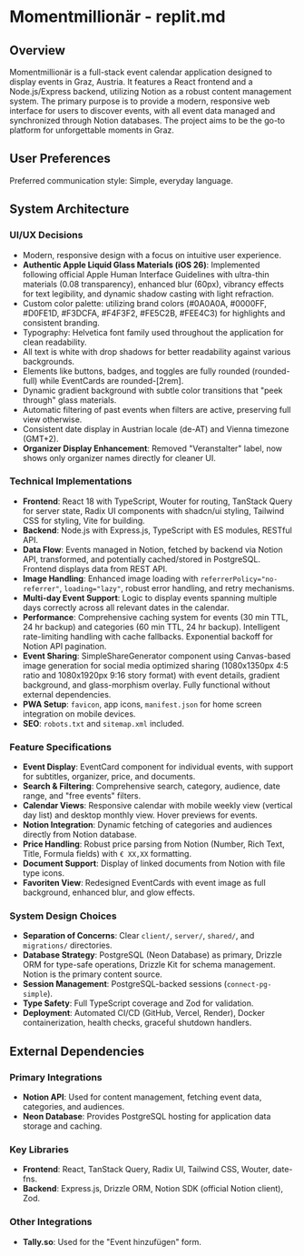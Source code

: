 # Momentmillionär - replit.md

## Overview

Momentmillionär is a full-stack event calendar application designed to display events in Graz, Austria. It features a React frontend and a Node.js/Express backend, utilizing Notion as a robust content management system. The primary purpose is to provide a modern, responsive web interface for users to discover events, with all event data managed and synchronized through Notion databases. The project aims to be the go-to platform for unforgettable moments in Graz.

## User Preferences

Preferred communication style: Simple, everyday language.

## System Architecture

### UI/UX Decisions
- Modern, responsive design with a focus on intuitive user experience.
- **Authentic Apple Liquid Glass Materials (iOS 26)**: Implemented following official Apple Human Interface Guidelines with ultra-thin materials (0.08 transparency), enhanced blur (60px), vibrancy effects for text legibility, and dynamic shadow casting with light refraction.
- Custom color palette: utilizing brand colors (#0A0A0A, #0000FF, #D0FE1D, #F3DCFA, #F4F3F2, #FE5C2B, #FEE4C3) for highlights and consistent branding.
- Typography: Helvetica font family used throughout the application for clean readability.
- All text is white with drop shadows for better readability against various backgrounds.
- Elements like buttons, badges, and toggles are fully rounded (rounded-full) while EventCards are rounded-[2rem].
- Dynamic gradient background with subtle color transitions that "peek through" glass materials.
- Automatic filtering of past events when filters are active, preserving full view otherwise.
- Consistent date display in Austrian locale (de-AT) and Vienna timezone (GMT+2).
- **Organizer Display Enhancement**: Removed "Veranstalter" label, now shows only organizer names directly for cleaner UI.

### Technical Implementations
- **Frontend**: React 18 with TypeScript, Wouter for routing, TanStack Query for server state, Radix UI components with shadcn/ui styling, Tailwind CSS for styling, Vite for building.
- **Backend**: Node.js with Express.js, TypeScript with ES modules, RESTful API.
- **Data Flow**: Events managed in Notion, fetched by backend via Notion API, transformed, and potentially cached/stored in PostgreSQL. Frontend displays data from REST API.
- **Image Handling**: Enhanced image loading with `referrerPolicy="no-referrer"`, `loading="lazy"`, robust error handling, and retry mechanisms.
- **Multi-day Event Support**: Logic to display events spanning multiple days correctly across all relevant dates in the calendar.
- **Performance**: Comprehensive caching system for events (30 min TTL, 24 hr backup) and categories (60 min TTL, 24 hr backup). Intelligent rate-limiting handling with cache fallbacks. Exponential backoff for Notion API pagination.
- **Event Sharing**: SimpleShareGenerator component using Canvas-based image generation for social media optimized sharing (1080x1350px 4:5 ratio and 1080x1920px 9:16 story format) with event details, gradient background, and glass-morphism overlay. Fully functional without external dependencies.
- **PWA Setup**: `favicon`, app icons, `manifest.json` for home screen integration on mobile devices.
- **SEO**: `robots.txt` and `sitemap.xml` included.

### Feature Specifications
- **Event Display**: EventCard component for individual events, with support for subtitles, organizer, price, and documents.
- **Search & Filtering**: Comprehensive search, category, audience, date range, and "free events" filters.
- **Calendar Views**: Responsive calendar with mobile weekly view (vertical day list) and desktop monthly view. Hover previews for events.
- **Notion Integration**: Dynamic fetching of categories and audiences directly from Notion database.
- **Price Handling**: Robust price parsing from Notion (Number, Rich Text, Title, Formula fields) with `€ XX,XX` formatting.
- **Document Support**: Display of linked documents from Notion with file type icons.
- **Favoriten View**: Redesigned EventCards with event image as full background, enhanced blur, and glow effects.

### System Design Choices
- **Separation of Concerns**: Clear `client/`, `server/`, `shared/`, and `migrations/` directories.
- **Database Strategy**: PostgreSQL (Neon Database) as primary, Drizzle ORM for type-safe operations, Drizzle Kit for schema management. Notion is the primary content source.
- **Session Management**: PostgreSQL-backed sessions (`connect-pg-simple`).
- **Type Safety**: Full TypeScript coverage and Zod for validation.
- **Deployment**: Automated CI/CD (GitHub, Vercel, Render), Docker containerization, health checks, graceful shutdown handlers.

## External Dependencies

### Primary Integrations
- **Notion API**: Used for content management, fetching event data, categories, and audiences.
- **Neon Database**: Provides PostgreSQL hosting for application data storage and caching.

### Key Libraries
- **Frontend**: React, TanStack Query, Radix UI, Tailwind CSS, Wouter, date-fns.
- **Backend**: Express.js, Drizzle ORM, Notion SDK (official Notion client), Zod.

### Other Integrations
- **Tally.so**: Used for the "Event hinzufügen" form.